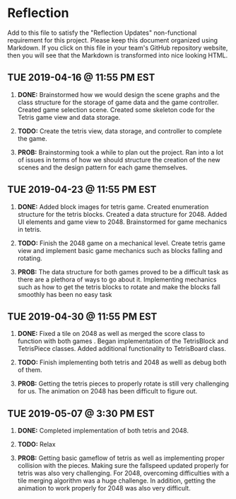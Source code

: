 # Reflection

Add to this file to satisfy the "Reflection Updates" non-functional requirement
for this project. Please keep this document organized using Markdown. If you
click on this file in your team's GitHub repository website, then you will see
that the Markdown is transformed into nice looking HTML.

## TUE 2019-04-16 @ 11:55 PM EST

1. **DONE:** Brainstormed how we would design the scene graphs and the class
    structure for the storage of game data and the game controller. Created 
    game selection scene. Created some skeleton code for the Tetris game view
    and data storage.

2. **TODO:** Create the tetris view, data storage, and controller to complete
    the game.

3. **PROB:** Brainstorming took a while to plan out the project. Ran into a lot
    of issues in terms of how we should structure the creation of the new scenes
    and the design pattern for each game themselves.

## TUE 2019-04-23 @ 11:55 PM EST

1. **DONE:** Added block images for tetris game. Created enumeration structure for
   the tetris blocks. Created a data structure for 2048. Added UI elements and
   game view to 2048. Brainstormed for game mechanics in tetris.

2. **TODO:** Finish the 2048 game on a mechanical level. Create tetris game view
   and implement basic game mechanics such as blocks falling and rotating.  

3. **PROB:** The data structure for both games proved to be a difficult task as
   there are a plethora of ways to go about it. Implementing mechanics such as how
   to get the tetris blocks to rotate and make the blocks fall smoothly has been no
   easy task

## TUE 2019-04-30 @ 11:55 PM EST

1. **DONE:** Fixed a tile on 2048 as well as merged the score class to function
   with both games . Began implementation of the TetrisBlock and TetrisPiece
   classes. Added additional functionality to TetrisBoard class. 

2. **TODO:** Finish implementing both tetris and 2048 as welll as debug both
   of them.

3. **PROB:** Getting the tetris pieces to properly rotate is still very challenging for us.
   The animation on 2048 has been difficult to figure out.

## TUE 2019-05-07 @ 3:30 PM EST

1. **DONE:** Completed implementation of both tetris and 2048.

2. **TODO:** Relax

3. **PROB:** Getting basic gameflow of tetris as well as implementing proper collision
   with the pieces. Making sure the fallspeed updated properly for tetris was also very challenging.
   For 2048, overcoming difficulties with a tile merging algorithm was a huge challenge.
   In addition, getting the animation to work properly for 2048 was also very difficult.    

